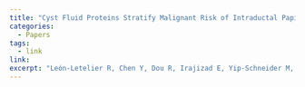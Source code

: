 ```yaml
---
title: "Cyst Fluid Proteins Stratify Malignant Risk of Intraductal Papillary Mucinous Neoplasm of the Pancreas"
categories:
  - Papers
tags:
  - link
link: 
excerpt: "León-Letelier R, Chen Y, Dou R, Irajizad E, Yip-Schneider M, Wu R, et al. Cyst Fluid Proteins Stratify Malignant Risk of Intraductal Papillary Mucinous Neoplasm of the Pancreas. Submitted to Biomark Res. 2024 Dec 22."
---
```


